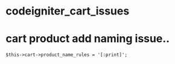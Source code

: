 # codeigniter_cart_issues

# cart product add naming issue.. 

<code>$this->cart->product_name_rules = '[:print]';</code>
